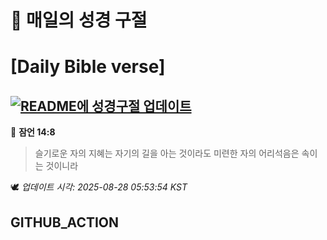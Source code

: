 # 🙏 매일의 성경 구절
# [Daily Bible verse]
## [![README에 성경구절 업데이트](https://github.com/DONGSUKA/first_test/actions/workflows/update-readme-bible.yml/badge.svg)](https://github.com/DONGSUKA/first_test/actions/workflows/update-readme-bible.yml)
<!-- START_BIBLE_VERSE -->
📖 **잠언 14:8**
> 슬기로운 자의 지혜는 자기의 길을 아는 것이라도 미련한 자의 어리석음은 속이는 것이니라

🕊️ _업데이트 시각: 2025-08-28 05:53:54 KST_
  <!-- END_BIBLE_VERSE -->
## GITHUB_ACTION
